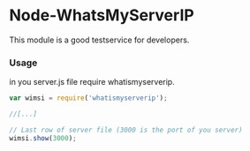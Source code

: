 # Node-WhatsMyServerIP
This module is a good testservice for developers.

### Usage

in you server.js file require whatismyserverip.

``` javascript
var wimsi = require('whatismyserverip');

//[...]

// Last row of server file (3000 is the port of you server)
wimsi.show(3000);
```
